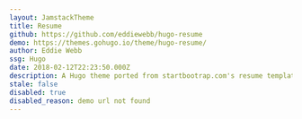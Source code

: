 ```yaml
---
layout: JamstackTheme
title: Resume
github: https://github.com/eddiewebb/hugo-resume
demo: https://themes.gohugo.io/theme/hugo-resume/
author: Eddie Webb
ssg: Hugo
date: 2018-02-12T22:23:50.000Z
description: A Hugo theme ported from startbootrap.com's resume template
stale: false
disabled: true
disabled_reason: demo url not found
---
```

